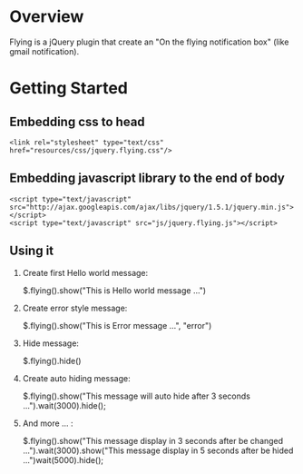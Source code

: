 Overview
=========

Flying is a jQuery plugin that create an "On the flying notification box" (like gmail notification).
	
Getting Started
========

Embedding css to head
--------
    <link rel="stylesheet" type="text/css" href="resources/css/jquery.flying.css"/>

Embedding javascript library to the end of body
--------
    <script type="text/javascript" src="http://ajax.googleapis.com/ajax/libs/jquery/1.5.1/jquery.min.js"></script>
    <script type="text/javascript" src="js/jquery.flying.js"></script>

Using it
--------
1. Create first Hello world message:

    $.flying().show("This is Hello world message ...")

2. Create error style message:

    $.flying().show("This is Error message ...", "error")

3. Hide message:

    $.flying().hide()

4. Create auto hiding message:

    $.flying().show("This message will auto hide after 3 seconds ...").wait(3000).hide();

5. And more ... :

    $.flying().show("This message display in 3 seconds after be changed ...").wait(3000).show("This message display in 5 seconds after be hided ...")wait(5000).hide();
    